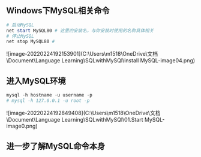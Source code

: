 ## Windows下MySQL相关命令

```powershell
# 启动MySQL
net start MySQL80 # 这里的安装名，与你安装时使用的名称具体相关
# 停止MySQL
net stop MySQL80 # 
```

![image-20220224192153901](C:\Users\m1518\OneDrive\文档\Document\Language Learning\SQLwithMySQl\install MySQL-image04.png)

## 进入MySQL环境

```powershell
mysql -h hostname -u username -p
# mysql -h 127.0.0.1 -u root -p
```



![image-20220224192849408](C:\Users\m1518\OneDrive\文档\Document\Language Learning\SQLwithMySQl\01.Start MySQL-image0.png)

## 进一步了解MySQL命令本身

```powershell
```

